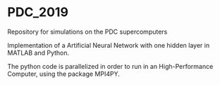 # PDC_2019
 Repository for simulations on the PDC supercomputers

Implementation of a Artificial Neural Network with one hidden layer in MATLAB and Python.

The python code is parallelized in order to run in an High-Performance Computer, using the package MPI4PY.


